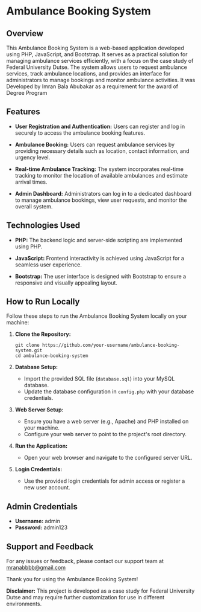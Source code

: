# Ambulance Booking System

## Overview

This Ambulance Booking System is a web-based application developed using PHP, JavaScript, and Bootstrap. It serves as a practical solution for managing ambulance services efficiently, with a focus on the case study of Federal University Dutse. The system allows users to request ambulance services, track ambulance locations, and provides an interface for administrators to manage bookings and monitor ambulance activities.
It was Developed by Imran Bala Abubakar as a requirement for the award of Degree Program
## Features

- **User Registration and Authentication:** Users can register and log in securely to access the ambulance booking features.

- **Ambulance Booking:** Users can request ambulance services by providing necessary details such as location, contact information, and urgency level.

- **Real-time Ambulance Tracking:** The system incorporates real-time tracking to monitor the location of available ambulances and estimate arrival times.

- **Admin Dashboard:** Administrators can log in to a dedicated dashboard to manage ambulance bookings, view user requests, and monitor the overall system.

## Technologies Used

- **PHP:** The backend logic and server-side scripting are implemented using PHP.

- **JavaScript:** Frontend interactivity is achieved using JavaScript for a seamless user experience.

- **Bootstrap:** The user interface is designed with Bootstrap to ensure a responsive and visually appealing layout.

## How to Run Locally

Follow these steps to run the Ambulance Booking System locally on your machine:

1. **Clone the Repository:**
   ```
   git clone https://github.com/your-username/ambulance-booking-system.git
   cd ambulance-booking-system
   ```

2. **Database Setup:**
   - Import the provided SQL file (`database.sql`) into your MySQL database.
   - Update the database configuration in `config.php` with your database credentials.

3. **Web Server Setup:**
   - Ensure you have a web server (e.g., Apache) and PHP installed on your machine.
   - Configure your web server to point to the project's root directory.

4. **Run the Application:**
   - Open your web browser and navigate to the configured server URL.

5. **Login Credentials:**
   - Use the provided login credentials for admin access or register a new user account.

## Admin Credentials

- **Username:** admin
- **Password:** admin123

## Support and Feedback

For any issues or feedback, please contact our support team at mranabbbb@gmail.com

Thank you for using the Ambulance Booking System!

**Disclaimer:** This project is developed as a case study for Federal University Dutse and may require further customization for use in different environments.

